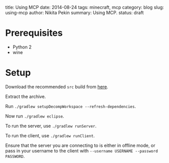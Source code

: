 title: Using MCP
date: 2014-08-24
tags: minecraft, mcp
category: blog
slug: using-mcp
author: Nikita Pekin
summary: Using MCP.
status: draft

# Prerequisites

* Python 2
* wine

# Setup

Download the recommended `src` build from [here](http://files.minecraftforge.net/).

Extract the archive.

Run `./gradlew setupDecompWorkspace --refresh-dependencies`.

Now run `./gradlew eclipse`.

To run the server, use `./gradlew runServer`.

To run the client, use `./gradlew runClient`.

Ensure that the server you are connecting to is either in offline mode, or pass in your username to the client with `--username USERNAME --password PASSWORD`.
